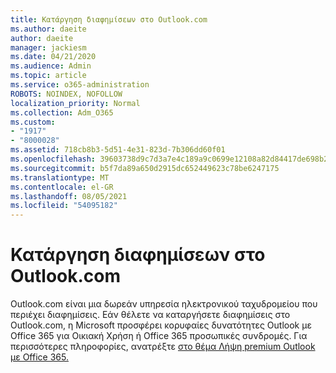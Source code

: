 ```yaml
---
title: Κατάργηση διαφημίσεων στο Outlook.com
ms.author: daeite
author: daeite
manager: jackiesm
ms.date: 04/21/2020
ms.audience: Admin
ms.topic: article
ms.service: o365-administration
ROBOTS: NOINDEX, NOFOLLOW
localization_priority: Normal
ms.collection: Adm_O365
ms.custom:
- "1917"
- "8000028"
ms.assetid: 718cb8b3-5d51-4e31-823d-7b306dd60f01
ms.openlocfilehash: 39603738d9c7d3a7e4c189a9c0699e12108a82d84417de698b22195aef2cd2bd
ms.sourcegitcommit: b5f7da89a650d2915dc652449623c78be6247175
ms.translationtype: MT
ms.contentlocale: el-GR
ms.lasthandoff: 08/05/2021
ms.locfileid: "54095182"
---
```

# <a name="remove-ads-in-outlookcom"></a>Κατάργηση διαφημίσεων στο Outlook.com

Outlook.com είναι μια δωρεάν υπηρεσία ηλεκτρονικού ταχυδρομείου που περιέχει διαφημίσεις. Εάν θέλετε να καταργήσετε διαφημίσεις στο Outlook.com, η Microsoft προσφέρει κορυφαίες δυνατότητες Outlook με Office 365 για Οικιακή Χρήση ή Office 365 προσωπικές συνδρομές. Για περισσότερες πληροφορίες, ανατρέξτε [στο θέμα Λήψη premium Outlook με Office 365.](https://go.microsoft.com/fwlink/?linkid=872181)